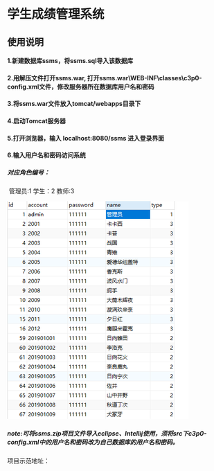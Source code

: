 # 学生成绩管理系统

## 使用说明

#### 1.新建数据库ssms，将ssms.sql导入该数据库

#### 2.用解压文件打开ssms.war, 打开ssms.war\WEB-INF\classes\c3p0-config.xml文件，修改服务器所在数据库用户名和密码

#### 3.将ssms.war文件放入tomcat/webapps目录下

#### 4.启动Tomcat服务器

#### 5.打开浏览器，输入 localhost:8080/ssms 进入登录界面

#### 6.输入用户名和密码访问系统

##### 对应角色编号：

​	管理员:1       学生：2	   教师:3	

![01](assert\01.png)

##### note:可将ssms.zip项目文件导入eclipse、Intellij使用，须将src下c3p0-config.xml中的用户名和密码改为自己数据库的用户名和密码。



项目示范地址：

[ssms]: http://47.102.196.162:8080/ssms

